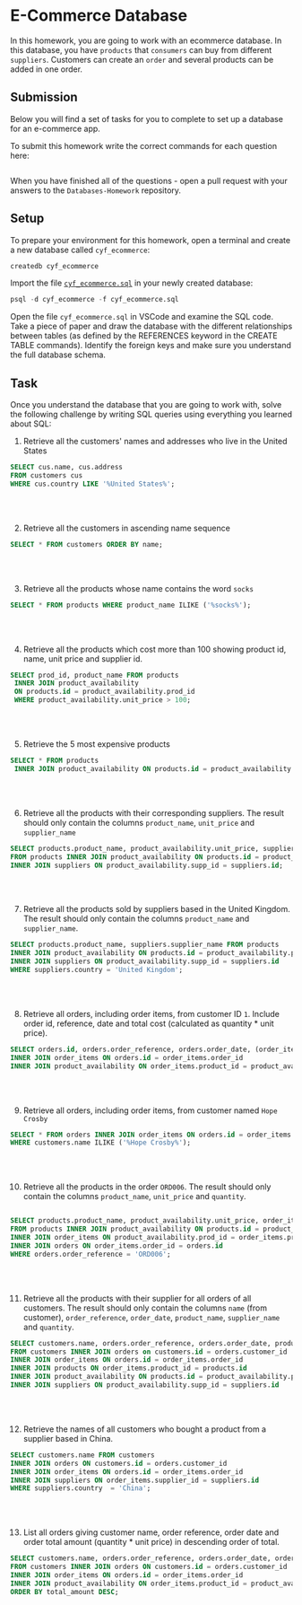 # E-Commerce Database

In this homework, you are going to work with an ecommerce database. In this database, you have `products` that `consumers` can buy from different `suppliers`. Customers can create an `order` and several products can be added in one order.

## Submission

Below you will find a set of tasks for you to complete to set up a database for an e-commerce app.

To submit this homework write the correct commands for each question here:

```sql


```

When you have finished all of the questions - open a pull request with your answers to the `Databases-Homework` repository.

## Setup

To prepare your environment for this homework, open a terminal and create a new database called `cyf_ecommerce`:

```sql
createdb cyf_ecommerce
```

Import the file [`cyf_ecommerce.sql`](./cyf_ecommerce.sql) in your newly created database:

```sql
psql -d cyf_ecommerce -f cyf_ecommerce.sql
```

Open the file `cyf_ecommerce.sql` in VSCode and examine the SQL code. Take a piece of paper and draw the database with the different relationships between tables (as defined by the REFERENCES keyword in the CREATE TABLE commands). Identify the foreign keys and make sure you understand the full database schema.

## Task

Once you understand the database that you are going to work with, solve the following challenge by writing SQL queries using everything you learned about SQL:

1. Retrieve all the customers' names and addresses who live in the United States

```sql
SELECT cus.name, cus.address
FROM customers cus
WHERE cus.country LIKE '%United States%';

```

<br></br>

2. Retrieve all the customers in ascending name sequence

```sql
SELECT * FROM customers ORDER BY name;

```

<br></br>

3. Retrieve all the products whose name contains the word `socks`

```sql
SELECT * FROM products WHERE product_name ILIKE ('%socks%');

```

<br></br>

4. Retrieve all the products which cost more than 100 showing product id, name, unit price and supplier id.

```sql
SELECT prod_id, product_name FROM products
 INNER JOIN product_availability
 ON products.id = product_availability.prod_id
 WHERE product_availability.unit_price > 100;

```

<br></br>

5. Retrieve the 5 most expensive products

```sql
SELECT * FROM products
 INNER JOIN product_availability ON products.id = product_availability.prod_id ORDER BY product_availability.unit_price DESC LIMIT 5;

```

<br></br>

6. Retrieve all the products with their corresponding suppliers. The result should only contain the columns `product_name`, `unit_price` and `supplier_name`

```sql
SELECT products.product_name, product_availability.unit_price, suppliers.supplier_name
FROM products INNER JOIN product_availability ON products.id = product_availability.prod_id
INNER JOIN suppliers ON product_availability.supp_id = suppliers.id;

```

<br></br>

7. Retrieve all the products sold by suppliers based in the United Kingdom. The result should only contain the columns `product_name` and `supplier_name`.

```sql
SELECT products.product_name, suppliers.supplier_name FROM products
INNER JOIN product_availability ON products.id = product_availability.prod_id
INNER JOIN suppliers ON product_availability.supp_id = suppliers.id
WHERE suppliers.country = 'United Kingdom';

```

<br></br>

8. Retrieve all orders, including order items, from customer ID `1`. Include order id, reference, date and total cost (calculated as quantity \* unit price).

```sql
SELECT orders.id, orders.order_reference, orders.order_date, (order_items.quantity*product_availability.unit_price) AS total_cost FROM orders
INNER JOIN order_items ON orders.id = order_items.order_id
INNER JOIN product_availability ON order_items.product_id = product_availability.prod_id WHERE orders.customer_id = 1;

```

<br></br>

9. Retrieve all orders, including order items, from customer named `Hope Crosby`

```sql
SELECT * FROM orders INNER JOIN order_items ON orders.id = order_items.order_id INNER JOIN customers ON orders.customer_id = customers.id
WHERE customers.name ILIKE ('%Hope Crosby%');

```

<br></br>

10. Retrieve all the products in the order `ORD006`. The result should only contain the columns `product_name`, `unit_price` and `quantity`.

```sql

SELECT products.product_name, product_availability.unit_price, order_items.quantity
FROM products INNER JOIN product_availability ON products.id = product_availability.prod_id
INNER JOIN order_items ON product_availability.prod_id = order_items.product_id
INNER JOIN orders ON order_items.order_id = orders.id
WHERE orders.order_reference = 'ORD006';

```

<br></br>

11. Retrieve all the products with their supplier for all orders of all customers. The result should only contain the columns `name` (from customer), `order_reference`, `order_date`, `product_name`, `supplier_name` and `quantity`.

```sql
SELECT customers.name, orders.order_reference, orders.order_date, products.product_name, suppliers.supplier_name, order_items.quantity
FROM customers INNER JOIN orders on customers.id = orders.customer_id
INNER JOIN order_items ON orders.id = order_items.order_id
INNER JOIN products ON order_items.product_id = products.id
INNER JOIN product_availability ON products.id = product_availability.prod_id
INNER JOIN suppliers ON product_availability.supp_id = suppliers.id

```

<br></br>

12. Retrieve the names of all customers who bought a product from a supplier based in China.

```sql
SELECT customers.name FROM customers
INNER JOIN orders ON customers.id = orders.customer_id
INNER JOIN order_items ON orders.id = order_items.order_id
INNER JOIN suppliers ON order_items.supplier_id = suppliers.id
WHERE suppliers.country  = 'China';

```

<br></br>

13. List all orders giving customer name, order reference, order date and order total amount (quantity \* unit price) in descending order of total.

```sql
SELECT customers.name, orders.order_reference, orders.order_date, order_items.quantity*product_availability.unit_price AS total_amount
FROM customers INNER JOIN orders ON customers.id = orders.customer_id
INNER JOIN order_items ON orders.id = order_items.order_id
INNER JOIN product_availability ON order_items.product_id = product_availability.prod_id
ORDER BY total_amount DESC;

```

<br></br>
